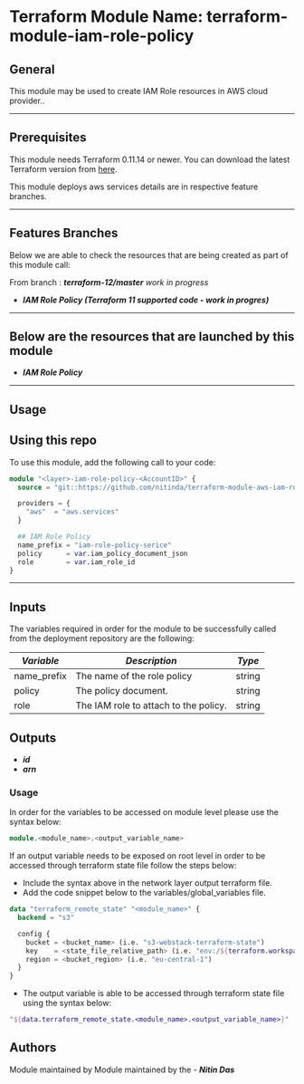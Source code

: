 # Terraform Module Name: terraform-module-iam-role-policy


## General

This module may be used to create IAM Role resources in AWS cloud provider..

---


## Prerequisites

This module needs Terraform 0.11.14 or newer.
You can download the latest Terraform version from [here](https://www.terraform.io/downloads.html).

This module deploys aws services details are in respective feature branches.

---

## Features Branches

Below we are able to check the resources that are being created as part of this module call:

From branch : **_terraform-12/master_** *work in progress*

* **_IAM Role Policy (Terraform 11 supported code - work in progres)_**


---

## Below are the resources that are launched by this module

* **_IAM Role Policy_**


---

## Usage

## Using this repo

To use this module, add the following call to your code:

```tf
module "<layer>-iam-role-policy-<AccountID>" {
  source = "git::https://github.com/nitinda/terraform-module-aws-iam-role-policy.git?ref=terraform-11/master"

  providers = {
    "aws"  = "aws.services"
  }

  ## IAM Role Policy
  name_prefix = "iam-role-policy-serice"
  policy      = var.iam_policy_document_json
  role        = var.iam_role_id
}
```
---

## Inputs

The variables required in order for the module to be successfully called from the deployment repository are the following:


|         **_Variable_**          |          **_Description_**            |    **_Type_**    |
|---------------------------------|---------------------------------------|------------------|
| name_prefix                     | The name of the role policy           | string           |
| policy                          | The policy document.                  | string           |
| role                            | The IAM role to attach to the policy. | string           |




## Outputs

* **_id_**
* **_arn_**



### Usage
In order for the variables to be accessed on module level please use the syntax below:

```tf
module.<module_name>.<output_variable_name>
```

If an output variable needs to be exposed on root level in order to be accessed through terraform state file follow the steps below:

- Include the syntax above in the network layer output terraform file.
- Add the code snippet below to the variables/global_variables file.

```tf
data "terraform_remote_state" "<module_name>" {
  backend = "s3"

  config {
    bucket = <bucket_name> (i.e. "s3-webstack-terraform-state")
    key    = <state_file_relative_path> (i.e. "env:/${terraform.workspace}/4_Networking/terraform.tfstate")
    region = <bucket_region> (i.e. "eu-central-1")
  }
}
```

- The output variable is able to be accessed through terraform state file using the syntax below:

```tf
"${data.terraform_remote_state.<module_name>.<output_variable_name>}"
```

## Authors
Module maintained by Module maintained by the - **_Nitin Das_**
